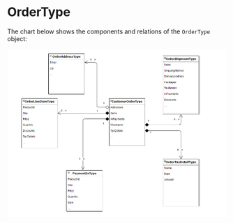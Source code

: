 # OrderType
The chart below shows the components and relations of the `OrderType` object:

![OrderType chart](media/OrderMainTypes.png)